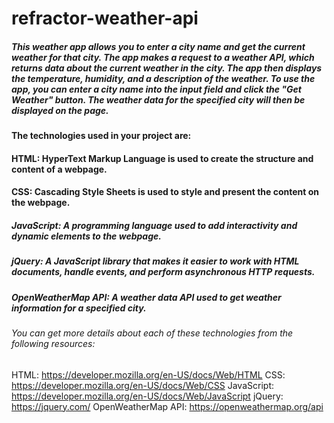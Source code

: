 # refractor-weather-api

#####  This weather app allows you to enter a city name and get the current weather for that city. The app makes a request to a weather API, which returns data about the current weather in the city. The app then displays the temperature, humidity, and a description of the weather. To use the app, you can enter a city name into the input field and click the "Get Weather" button. The weather data for the specified city will then be displayed on the page.

#### The technologies used in your project are:

#### HTML: HyperText Markup Language is used to create the structure and content of a webpage.
#### CSS: Cascading Style Sheets is used to style and present the content on the webpage.
##### JavaScript: A programming language used to add interactivity and dynamic elements to the webpage.
##### jQuery: A JavaScript library that makes it easier to work with HTML documents, handle events, and perform asynchronous HTTP requests.
##### OpenWeatherMap API: A weather data API used to get weather information for a specified city.
###### You can get more details about each of these technologies from the following resources:

HTML: https://developer.mozilla.org/en-US/docs/Web/HTML
CSS: https://developer.mozilla.org/en-US/docs/Web/CSS
JavaScript: https://developer.mozilla.org/en-US/docs/Web/JavaScript
jQuery: https://jquery.com/
OpenWeatherMap API: https://openweathermap.org/api